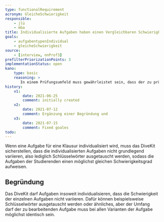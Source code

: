 ```yaml
---
type: functionalRequirement
acronym: GleicheSchwierigkeit
responsible: 
    - jlü
    - mba
title: Individualisierte Aufgaben haben einen Vergleichbaren Schwierigkeitsgrad
goals: 
    - aufgabentypenIndividual
    - gleicheSchwierigkeit
source:
    - [interview, nnProf3]
prefilterPriorizationPoints: 3
implementationStatus: open
kano:
    type: basic
    reasoning: >
       In einem Prüfungsumfeld muss gewährleistet sein, dass der zu prüfende Inhalt allen Studierenden in einem gleichen Schwierigkeitsgrad gestellt wird.
history:
    v1:
        date: 2021-06-25
        comment: initially created
    v2:
        date: 2021-07-12
        comment: Ergänzung einer Begründung und 
    v3:
        date: 2021-07-15
        comment: Fixed goales
todo: 
---
```



Wenn eine Aufgabe für eine Klausur individualisiert wird, muss das DiveKit sicherstellen,
dass die individualisierten Aufgaben nicht grundlegend variieren, also lediglich Schlüsselwörter ausgetauscht werden, sodass
die Aufgaben der Studierenden einen möglichst gleichen Schwierigkeitsgrad aufweisen.

## Begründung
Das DiveKit darf Aufgaben insoweit individualisieren, dass die Schwierigkeit der einzelnen Aufgaben nicht variieren.
Dafür können beispielsweise Schlüsselwörter ausgetauscht werden oder ähnliches, aber der Umfang darf der zu bearbeitenden Aufgabe
muss bei allen Varianten der Aufgabe möglichst identisch sein.
